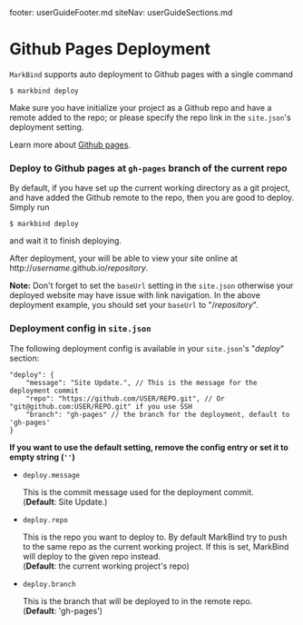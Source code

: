 <frontmatter>
  footer: userGuideFooter.md
  siteNav: userGuideSections.md
</frontmatter>

<include src="../common/header.md" />

<div class="website-content">

# Github Pages Deployment

`MarkBind` supports auto deployment to Github pages with a single command

```
$ markbind deploy
```

Make sure you have initialize your project as a Github repo and have a remote added to the repo; or please specify the repo link in the `site.json`'s deployment setting.

Learn more about [Github pages](https://help.github.com/categories/github-pages-basics/).

### Deploy to Github pages at `gh-pages` branch of the current repo

By default, if you have set up the current working directory as a git project, and have added the Github remote to the repo, then you are good to deploy. Simply run

```
$ markbind deploy
```

and wait it to finish deploying.

After deployment, your will be able to view your site online at http://*username*.github.io/*repository*.

**Note:** Don't forget to set the `baseUrl` setting in the `site.json` otherwise your deployed website may have issue with link navigation. In the above deployment example, you should set your `baseUrl` to "/*repository*".

### Deployment config in `site.json`

The following deployment config is available in your `site.json`'s "*deploy*" section:
```
"deploy": {
    "message": "Site Update.", // This is the message for the deployment commit
    "repo": "https://github.com/USER/REPO.git", // Or "git@github.com:USER/REPO.git" if you use SSH
    "branch": "gh-pages" // the branch for the deployment, default to 'gh-pages'
}
```

**If you want to use the default setting, remove the config entry or set it to empty string (`''`)**

* `deploy.message`

  This is the commit message used for the deployment commit.    
  (**Default**: Site Update.)

* `deploy.repo`

  This is the repo you want to deploy to. By default MarkBind try to push to the same repo as the current working project. If this is set, MarkBind will deploy to the given repo instead.    
  (**Default**: the current working project's repo)

* `deploy.branch`

  This is the branch that will be deployed to in the remote repo.    
  (**Default**: 'gh-pages')

</div>
